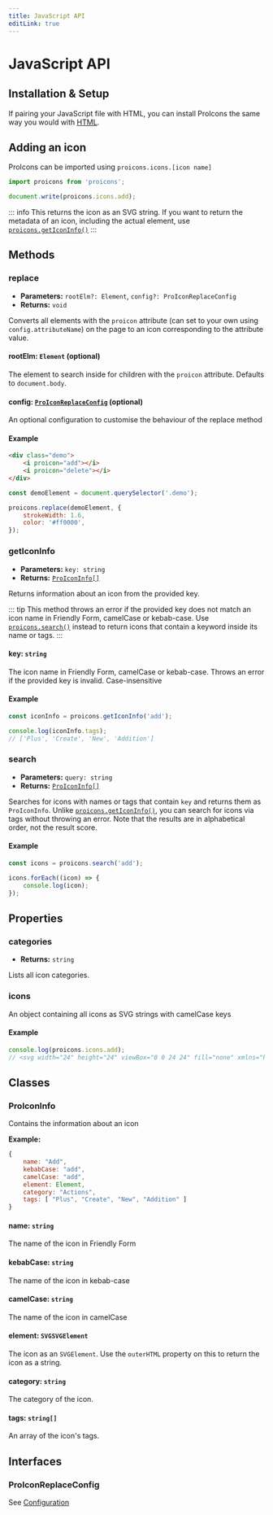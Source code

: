 ```yaml
---
title: JavaScript API
editLink: true
---
```

# JavaScript API

## Installation & Setup
<!--@include: ../introduction/installation.md#install-node-->

If pairing your JavaScript file with HTML, you can install ProIcons the same way you would with [HTML](../introduction/installation.md#html).

## Adding an icon

ProIcons can be imported using `proicons.icons.[icon name]`

```javascript
import proicons from 'proicons';

document.write(proicons.icons.add);
```

::: info
This returns the icon as an SVG string. If you want to return the metadata of an icon, including the actual element, use [`proicons.getIconInfo()`]()
:::

## Methods

### replace
* **Parameters:** `rootElm?: Element`, `config?: ProIconReplaceConfig`
* **Returns:** `void`

Converts all elements with the `proicon` attribute (can set to your own using `config.attributeName`) on the page to an icon corresponding to the attribute value.

#### rootElm: `Element` (optional)

The element to search inside for children with the `proicon` attribute. Defaults to `document.body`.

#### config: [`ProIconReplaceConfig`](./configuration) (optional)

An optional configuration to customise the behaviour of the replace method

#### Example

```html
<div class="demo">
    <i proicon="add"></i>
    <i proicon="delete"></i>
</div>
```
```javascript
const demoElement = document.querySelector('.demo');

proicons.replace(demoElement, {
    strokeWidth: 1.6,
    color: '#ff0000',
});
```

### getIconInfo
* **Parameters:** `key: string`
* **Returns:** [`ProIconInfo[]`](./javascript-api.md#proiconinfo)

Returns information about an icon from the provided key.

::: tip
This method throws an error if the provided key does not match an icon name in Friendly Form, camelCase or kebab-case. Use [`proicons.search()`](#search) instead to return icons that contain a keyword inside its name or tags.
:::

#### key: `string`

The icon name in Friendly Form, camelCase or kebab-case. Throws an error if the provided key is invalid. Case-insensitive

#### Example

```javascript
const iconInfo = proicons.getIconInfo('add');

console.log(iconInfo.tags);
// ['Plus', 'Create', 'New', 'Addition']
```

### search
* **Parameters:** `query: string`
* **Returns:** [`ProIconInfo[]`](./javascript-api.md#proiconinfo)

Searches for icons with names or tags that contain `key` and returns them as `ProIconInfo`. Unlike [`proicons.getIconInfo()`](#geticoninfo), you can search for icons via tags without throwing an error. Note that the results are in alphabetical order, not the result score.

#### Example

```javascript
const icons = proicons.search('add');

icons.forEach((icon) => {
    console.log(icon);
});
```
## Properties

### categories
* **Returns:** `string`

Lists all icon categories.

### icons

An object containing all icons as SVG strings with camelCase keys

#### Example

```javascript
console.log(proicons.icons.add);
// <svg width="24" height="24" viewBox="0 0 24 24" fill="none" xmlns="http://www.w3.org/2000/svg"><path d="M4 12H12M12 12L20 12M12 12V4M12 12L12 20" stroke="currentColor" stroke-width="1.5" stroke-linecap="round" stroke-linejoin="round"/></svg>
```

## Classes

### ProIconInfo

Contains the information about an icon

**Example:**

```javascript
{
    name: "Add",
    kebabCase: "add",
    camelCase: "add",
    element: Element,
    category: "Actions",
    tags: [ "Plus", "Create", "New", "Addition" ]
}
```

#### name: `string`

The name of the icon in Friendly Form

#### kebabCase: `string`

The name of the icon in kebab-case

#### camelCase: `string`

The name of the icon in camelCase

#### element: `SVGSVGElement`

The icon as an `SVGElement`. Use the `outerHTML` property on this to return the icon as a string.

#### category: `string`

The category of the icon.

#### tags: `string[]`

An array of the icon's tags.

## Interfaces 
### ProIconReplaceConfig

See [Configuration](./configuration)
